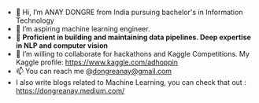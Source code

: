 - 👋 Hi, I’m ANAY DONGRE from India pursuing bachelor's in Information Technology 
- 👀 I’m aspiring machine learning engineer.
- 🌱 **Proficient in building and maintaining data pipelines. Deep expertise in NLP and computer vision**
- 💞️ I’m willing to collaborate for hackathons and Kaggle Competitions. My Kaggle profile: https://www.kaggle.com/adhoppin
- 📫 You can reach me @dongreanay@gmail.com
- I also write blogs related to Machine Learning, you can check that out : https://dongreanay.medium.com/
<!---
Anay21110/Anay21110 is a ✨ special ✨ repository because its `README.md` (this file) appears on your GitHub profile.
You can click the Preview link to take a look at your changes.
--->
